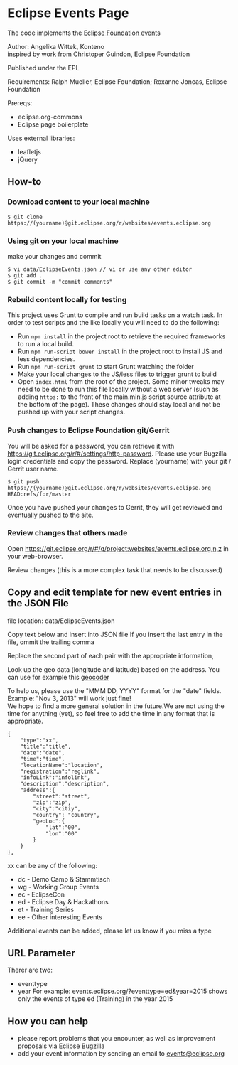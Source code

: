 # Eclipse Events Page

The code implements the [Eclipse Foundation events](http://events.eclipse.org)

Author: Angelika Wittek, Konteno <br>
inspired by work from Christoper Guindon, Eclipse Foundation

Published under the EPL

Requirements: Ralph Mueller, Eclipse Foundation; Roxanne Joncas, Eclipse Foundation

Prereqs:

* eclipse.org-commons
* Eclipse page boilerplate

Uses external libraries:

* leafletjs
* jQuery

## How-to

### Download content to your local machine

    $ git clone https://(yourname)@git.eclipse.org/r/websites/events.eclipse.org

### Using git on your local machine

make your changes and commit <br>

    $ vi data/EclipseEvents.json // vi or use any other editor
    $ git add .
    $ git commit -m "commit comments"
    
### Rebuild content locally for testing

This project uses Grunt to compile and run build tasks on a watch task. In order to test scripts and the like locally you will need to do the following:

- Run `npm install` in the project root to retrieve the required frameworks to run a local build.
- Run `npm run-script bower install` in the project root to install JS and less dependencies.
- Run `npm run-script grunt` to start Grunt watching the folder  
- Make your local changes to the JS/less files to trigger grunt to build  
- Open `index.html` from the root of the project. Some minor tweaks may need to be done to run this file locally without a web server (such as adding `https:` to the front of the main.min.js script source attribute at the bottom of the page). These changes should stay local and not be pushed up with your script changes.

### Push changes to Eclipse Foundation git/Gerrit
You will be asked for a password, you can retrieve it with https://git.eclipse.org/r/#/settings/http-password. Please use your Bugzilla login credentials and copy the password. Replace (yourname) with your git / Gerrit user name.

    $ git push https://(yourname)@git.eclipse.org/r/websites/events.eclipse.org HEAD:refs/for/master

Once you have pushed your changes to Gerrit, they will get reviewed and eventually pushed to the site. 

### Review changes that others made

Open https://git.eclipse.org/r/#/q/project:websites/events.eclipse.org,n,z in your web-browser. 

Review changes (this is a more complex task that needs to be discussed)

## Copy and edit template for new event entries in the JSON File

file location: data/EclipseEvents.json

Copy text below and insert into JSON file 
If you insert the last entry in the file, ommit the trailing comma

Replace the second part of each pair with the appropriate information, 

Look up the geo data (longitude and latitude) based on the address. You can use for example this [geocoder](http://www.gpsvisualizer.com/geocode)


To help us, please use the "MMM DD, YYYY" format for the "date" fields. Example: "Nov 3, 2013" will work just fine! <br>
We hope to find a more general solution in the future.We are not using the time for anything (yet), so feel free to add the time in any format that is appropriate.


    {
        "type":"xx",
        "title":"title",
        "date":"date",
        "time":"time",
        "locationName":"location",
        "registration":"reglink",
        "infoLink":"infolink",
        "description":"description",
        "address":{
            "street":"street",
            "zip":"zip",
            "city":"citiy",
            "country": "country",
            "geoLoc":{
                "lat":"00",
                "lon":"00"
            }
        }
    },

xx can be any of the following:

* dc - Demo Camp & Stammtisch
* wg - Working Group Events
* ec - EclipseCon
* ed - Eclipse Day & Hackathons
* et - Training Series
* ee - Other interesting Events

Additional events can be added, please let us know if you miss a type

## URL Parameter
Therer are two:
- eventtype
- year
For example: events.eclipse.org/?eventtype=ed&year=2015
shows only the events of type ed (Training) in the year 2015

## How you can help

* please report problems that you encounter, as well as improvement proposals via Eclipse Bugzilla
* add your event information by sending an email to events@eclipse.org


